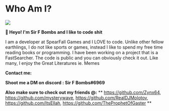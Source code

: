 # Who Am I?
![](https://komarev.com/ghpvc/?username=SlapBoi69&color=green)

**👋 Heyo! I'm Sir F Bombs and I like to code shit**


I am a developer at SpearFall Games and I LOVE to code.
Unlike other fellow earthlings, I do not like sports or games, instead I like to spend my free time reading books or programming.
I have been working on a project that is a FastSearcher.
The code is public and you can obviously check it out.
Like many, I enjoy the Great Literatures ie. Memes

**Contact me:**

**Shoot me a DM on discord : Sir F Bombs#6969**

**Also make sure to check out my friends @:**
                                            ** https://github.com/Zynx64, https://github.com/mysterywave, https://github.com/RealDJMolotov, https://github.com/ItsEllah, https://github.com/TheProphetOfGaster **
 
